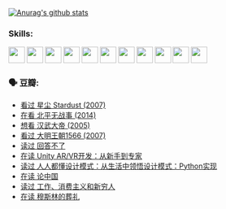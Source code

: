 
[![Anurag's github stats](https://github-readme-stats.vercel.app/api?username=w940853815)](https://github.com/anuraghazra/github-readme-stats)

### Skills:

<code><img height="32" src="https://cdn.jsdelivr.net/npm/simple-icons@v5/icons/python.svg"></code>
<code><img height="32" src="https://cdn.jsdelivr.net/npm/simple-icons@v5/icons/javascript.svg"></code>
<code><img height="32" src="https://cdn.jsdelivr.net/npm/simple-icons@v5/icons/django.svg"></code>
<code><img height="32" src="https://cdn.jsdelivr.net/npm/simple-icons@v5/icons/flask.svg"></code>
<code><img height="32" src="https://cdn.jsdelivr.net/npm/simple-icons@v5/icons/vuetify.svg"></code>
<code><img height="32" src="https://cdn.jsdelivr.net/npm/simple-icons@v5/icons/git.svg"></code>
<code><img height="32" src="https://cdn.jsdelivr.net/npm/simple-icons@v5/icons/docker.svg"></code>
<code><img height="32" src="https://cdn.jsdelivr.net/npm/simple-icons@v5/icons/postgresql.svg"></code>
<code><img height="32" src="https://cdn.jsdelivr.net/npm/simple-icons@v5/icons/elasticsearch.svg"></code>
<code><img height="32" src="https://cdn.jsdelivr.net/npm/simple-icons@v5/icons/macos.svg"></code>
<code><img height="32" src="https://cdn.jsdelivr.net/npm/simple-icons@v5/icons/linux.svg"></code>

### 🗣 豆瓣:

<!-- DOUBAN-ACTIVITIES:START -->
- [看过 星尘 Stardust‎ (2007)](https://www.douban.com/people/136069238/status/3822692117/?_i=49348517)
- [在看 北平无战事‎ (2014)](https://www.douban.com/people/136069238/status/3821449886/?_i=49348517)
- [想看 汉武大帝‎ (2005)](https://www.douban.com/people/136069238/status/3821405621/?_i=49348517)
- [看过 大明王朝1566‎ (2007)](https://www.douban.com/people/136069238/status/3821396719/?_i=49348517)
- [读过 回答不了](https://www.douban.com/people/136069238/status/3812155932/?_i=49348517)
- [在读 Unity AR/VR开发：从新手到专家](https://www.douban.com/people/136069238/status/3810864648/?_i=49348517)
- [读过 人人都懂设计模式：从生活中领悟设计模式：Python实现](https://www.douban.com/people/136069238/status/3806334005/?_i=49348517)
- [在读 论中国](https://www.douban.com/people/136069238/status/3805671678/?_i=49348517)
- [读过 工作、消费主义和新穷人](https://www.douban.com/people/136069238/status/3803834644/?_i=49348517)
- [在读 穆斯林的葬礼](https://www.douban.com/people/136069238/status/3802824932/?_i=49348517)
<!-- DOUBAN-ACTIVITIES:END -->
<!--
**w940853815/w940853815** is a ✨ _special_ ✨ repository because its `README.md` (this file) appears on your GitHub profile.

Here are some ideas to get you started:

- 🔭 I’m currently working on ...
- 🌱 I’m currently learning ...
- 👯 I’m looking to collaborate on ...
- 🤔 I’m looking for help with ...
- 💬 Ask me about ...
- 📫 How to reach me: ...
- 😄 Pronouns: ...
- ⚡ Fun fact: ...
-->
